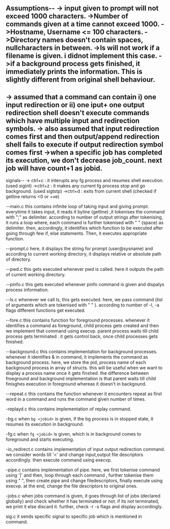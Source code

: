 Assumptions--
-> input given to prompt will not exceed 1000 characters.
->Number of commands given at a time cannot exceed 1000.
->Hostname, Username <= 100 characters.
->Directory names doesn't contain spaces, nullcharacters in between.
->ls will not work if a filename is given. i didnot implement this case.
->if a background process gets finished, it immediately prints the information. This is slightly different from original shell behaviour. 
--------------------------------------------------------------------------------------------------------
-> assumed that a command can contain i) one input redirection or ii) one iput+ one output redirection 
shell doesn't execute commands which have multiple input and redirection symbols.
-> also assumed that input redirection comes first and then output/append redirection
shell fails to execute if output redirection symbol comes first
->when a specific job has completed its execution, we don't decrease job_count. next job will have count+1 as jobid.
--------------------------------------------------------------------------------------------------------
signals--
-> ctrl+c : it interupts any fg process and resumes shell execution. (used sigint)
->ctrl+z : it makes any current fg process stop and go background. (used sigtstp)
->ctrl+d : exits from current shell (checked if getline returns <0 or +ve) 


--main.c
this contains infinite loop of taking input and giving prompt. 
everytime it takes input, it reads it byline (getline) ,it tokenises the command with ";" as delimiter.
according to number of output strings after tokenising, it runs a loop where, each command is further tokenised with " " (space) as delimiter. then, accordingly, it identifies which function to be executed after going through few if, else statements. Then, it executes appropriate function.

--prompt.c
here, it displays the string for prompt (user@sysname) and according to current working directory, it displays relative or absolute path of directory.

--pwd.c
this gets executed whenever pwd is called. here it outputs the path of current working directory.

--pinfo.c
this gets executed whenever pinfo command is given and dispalys process information.

--ls.c
whenever we call ls, this gets executed. here, we pass command (list of arguments which are tokenised with " " ). according to number of -l, -a flags different functions get executed.

--fore.c 
this contains function for foreground processes. whenever it identifies a command as foreground, child process gets created and then we implement that command using execvp. parent process waits till child process gets terminated . it gets control back, once child processes gets finished.

--background.c
this contains implementation for background processes. whenever it identifies & in command, it implements the command as background process. here, we store the pid, process name of each background process in array of structs. this will be useful when we want to display a process name once it gets finshed. 
the difference between froeground and background implementation is that parent waits till child finisghes execution in foreground whereas it doesn't in backgound.

--repeat.c
this contains the function whenever it encounters repeat as first word in a command and runs the command given number of times.

-replayd.c
this contains implementation of replay command.

-bg.c
when `bg <jobid>` is given, if the bg process is in stopped state, it resumes its execution in background.

-fg.c
when `fg <jobid>` is given, <jobid> which is in background comes to foreground and starts executing.

-io_redirect.c
contains implementation of input output redirection command. we consider words till '<' and change input,output file descriptors accordingly. then execute command using execvp.

-pipe.c
contains implementation of pipe. here, we first tokenise command using '|' and then, loop through each command , further tokenise them using " ", then create pipe and change filedescriptors, finally execute using execvp. at the end, change the file descriptors to original ones.

-jobs.c
when jobs command is given, it goes through list of jobs (declared globally) and check whether it has terminated or not. if its not terminated, we print it else discard it. further, check -r -s flags and display  accordingly.

sig.c
it sends specific signal to specific job which is mentioned in command.



